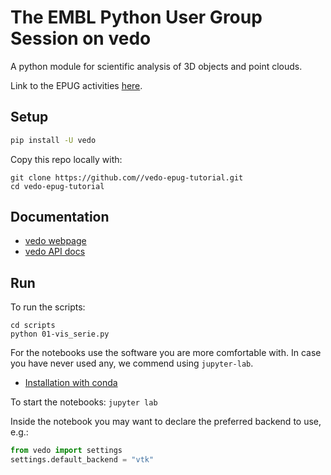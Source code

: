 # The EMBL Python User Group Session on vedo

A python module for scientific analysis of 3D objects and point clouds.

Link to the EPUG activities [here](https://git.embl.de/grp-bio-it/EPUG).


## Setup
```sh
pip install -U vedo
```

Copy this repo locally with:
```
git clone https://github.com//vedo-epug-tutorial.git
cd vedo-epug-tutorial
```

## Documentation
- [vedo webpage](https://vedo.embl.es/)
- [vedo API docs](https://vedo.embl.es/docs/)

## Run
To run the scripts:
```
cd scripts
python 01-vis_serie.py
```

For the notebooks use the software you are more comfortable with. 
In case you have never used any, we commend using `jupyter-lab`.
- [Installation with conda](https://jupyterlab.readthedocs.io/en/latest/getting_started/installation.html#conda)

To start the notebooks: `jupyter lab`

Inside the notebook you may want to declare the preferred backend to use, e.g.:
```py
from vedo import settings
settings.default_backend = "vtk"
```
